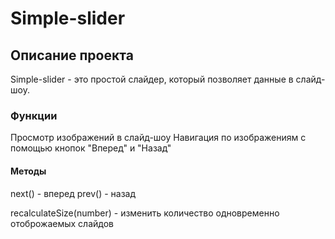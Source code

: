 <h1 align="left">Simple-slider</h1>

<h2 align="left">Описание проекта</h1>
Simple-slider - это простой слайдер, который позволяет данные в слайд-шоу.

<h3 align="left">Функции</h1>
Просмотр изображений в слайд-шоу
Навигация по изображениям с помощью кнопок "Вперед" и "Назад"

<h4 align="left">Методы </h1>
next() - вперед
prev() - назад

recalculateSize(number) - изменить количество одновременно отоброжаемых слайдов 
